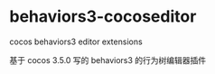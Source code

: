 # behaviors3-cocoseditor
cocos behaviors3 editor extensions

基于 cocos 3.5.0 写的 behaviors3 的行为树编辑器插件
